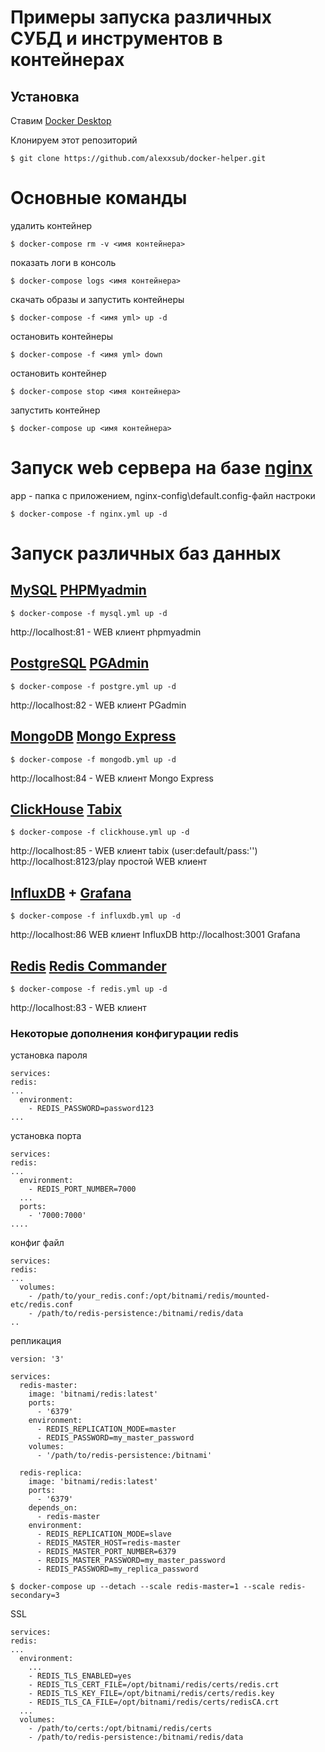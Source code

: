 # Примеры запуска различных СУБД и инструментов в контейнерах

## Установка

Ставим [Docker Desktop](https://www.docker.com/products/docker-desktop/)

Клонируем этот репозиторий
```
$ git clone https://github.com/alexxsub/docker-helper.git
```

# Основные команды
удалить контейнер
```
$ docker-compose rm -v <имя контейнера>
```
показать логи в консоль
```
$ docker-compose logs <имя контейнера>
```
скачать образы и запустить контейнеры
```
$ docker-compose -f <имя yml> up -d
```
остановить контейнеры
```
$ docker-compose -f <имя yml> down
```
остановить контейнер
```
$ docker-compose stop <имя контейнера>
```
запустить контейнер
```
$ docker-compose up <имя контейнера>
```

# Запуск web сервера на базе [nginx](https://nginx.org/ru/)
app - папка с приложением, nginx-config\default.config-файл настроки
```
$ docker-compose -f nginx.yml up -d
```

# Запуск различных баз данных
## [MySQL](https://www.postgresql.org/) [PHPMyadmin](https://www.phpmyadmin.net/)
```
$ docker-compose -f mysql.yml up -d
```
http://localhost:81 - WEB клиент phpmyadmin

## [PostgreSQL](https://www.postgresql.org/) [PGAdmin](https://www.pgadmin.org/download/)
```
$ docker-compose -f postgre.yml up -d
```
http://localhost:82 - WEB клиент PGadmin


## [MongoDB](https://www.mongodb.com/) [Mongo Express](https://github.com/mongo-express/mongo-express)
```
$ docker-compose -f mongodb.yml up -d
```
http://localhost:84 - WEB клиент Mongo Express

## [ClickHouse](https://clickhouse.com) [Tabix](https://tabix.io/)
```
$ docker-compose -f clickhouse.yml up -d
```
http://localhost:85 - WEB клиент tabix (user:default/pass:'')
http://localhost:8123/play простой WEB клиент

## [InfluxDB](https://www.influxdata.com/) + [Grafana](https://grafana.com/)
```
$ docker-compose -f influxdb.yml up -d
```
http://localhost:86 WEB клиент InfluxDB http://localhost:3001  Grafana


## [Redis](https://redis.io/) [Redis Commander](https://www.npmjs.com/package/redis-commander)
```
$ docker-compose -f redis.yml up -d
```

http://localhost:83 - WEB клиент

### Некоторые дополнения конфигурации redis
установка пароля
```
services:
redis:
...
  environment:
    - REDIS_PASSWORD=password123
...
```
установка порта
```
services:
redis:
...
  environment:
    - REDIS_PORT_NUMBER=7000
  ...
  ports:
    - '7000:7000'
....
```
конфиг файл
```
services:
redis:
...
  volumes:
    - /path/to/your_redis.conf:/opt/bitnami/redis/mounted-etc/redis.conf
    - /path/to/redis-persistence:/bitnami/redis/data
..
```
репликация
```
version: '3'

services:
  redis-master:
    image: 'bitnami/redis:latest'
    ports:
      - '6379'
    environment:
      - REDIS_REPLICATION_MODE=master
      - REDIS_PASSWORD=my_master_password
    volumes:
      - '/path/to/redis-persistence:/bitnami'

  redis-replica:
    image: 'bitnami/redis:latest'
    ports:
      - '6379'
    depends_on:
      - redis-master
    environment:
      - REDIS_REPLICATION_MODE=slave
      - REDIS_MASTER_HOST=redis-master
      - REDIS_MASTER_PORT_NUMBER=6379
      - REDIS_MASTER_PASSWORD=my_master_password
      - REDIS_PASSWORD=my_replica_password
```

```
$ docker-compose up --detach --scale redis-master=1 --scale redis-secondary=3
```

SSL
```
services:
redis:
...
  environment:
    ...
    - REDIS_TLS_ENABLED=yes
    - REDIS_TLS_CERT_FILE=/opt/bitnami/redis/certs/redis.crt
    - REDIS_TLS_KEY_FILE=/opt/bitnami/redis/certs/redis.key
    - REDIS_TLS_CA_FILE=/opt/bitnami/redis/certs/redisCA.crt
  ...
  volumes:
    - /path/to/certs:/opt/bitnami/redis/certs
    - /path/to/redis-persistence:/bitnami/redis/data
```
